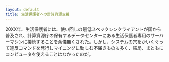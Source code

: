 ```yaml
---
layout: default
title: 生活保護者への計算資源支援
---
```


20XX年、生活保護者には、使い回しの最低スペックシンクライアントが国から普及され、計算資源庁の保有するデータセンターにある生活保護者専用のサーバーマシンに接続することを余儀無くされた。しかし、システムの穴をかいくぐって違反コマンドを発行しマイニングに勤しむ不届きものも多く、結局、まともにコンピュータを使えることはなかったのだ。
